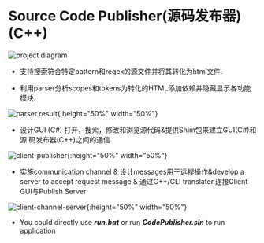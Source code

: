 # Source Code Publisher(源码发布器) (C++) 

![project diagram](https://github.com/mmyduckx/SourceCodePublisher/blob/master/S19Projects.jpg)

- 支持搜索符合特定pattern和regex的源文件并将其转化为html文件. 

- 利用parser分析scopes和tokens为转化的HTML添加依赖并隐藏显示各功能模块.

![parser result](https://github.com/mmyduckx/SourceCodePublisher/blob/master/CppParser.jpg){:height="50%" width="50%"}

- 设计GUI (C#) 打开，搜索，修改和浏览源代码&提供Shim包来建立GUI(C#)和源 码发布器(C++)之间的通信.

![client-publisher](https://github.com/mmyduckx/SourceCodePublisher/blob/master/client-publisher.jpg){:height="50%" width="50%"}

- 实施communication channel & 设计messages用于远程操作&develop a server to accept request message & 通过C++/CLI translater.连接Client GUI与Publish Server

![client-channel-server](https://github.com/mmyduckx/SourceCodePublisher/blob/master/client-channel-server.jpg){:height="50%" width="50%"}



- You could directly use ***run.bat*** or run ***CodePublisher.sln*** to run application

